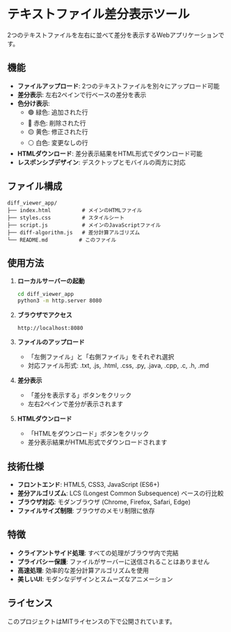 # テキストファイル差分表示ツール

2つのテキストファイルを左右に並べて差分を表示するWebアプリケーションです。

## 機能

- **ファイルアップロード**: 2つのテキストファイルを別々にアップロード可能
- **差分表示**: 左右2ペインで行ベースの差分を表示
- **色分け表示**: 
  - 🟢 緑色: 追加された行
  - 🔴 赤色: 削除された行
  - 🟡 黄色: 修正された行
  - ⚪ 白色: 変更なしの行
- **HTMLダウンロード**: 差分表示結果をHTML形式でダウンロード可能
- **レスポンシブデザイン**: デスクトップとモバイルの両方に対応

## ファイル構成

```
diff_viewer_app/
├── index.html          # メインのHTMLファイル
├── styles.css          # スタイルシート
├── script.js           # メインのJavaScriptファイル
├── diff-algorithm.js   # 差分計算アルゴリズム
└── README.md          # このファイル
```

## 使用方法

1. **ローカルサーバーの起動**
   ```bash
   cd diff_viewer_app
   python3 -m http.server 8080
   ```

2. **ブラウザでアクセス**
   ```
   http://localhost:8080
   ```

3. **ファイルのアップロード**
   - 「左側ファイル」と「右側ファイル」をそれぞれ選択
   - 対応ファイル形式: .txt, .js, .html, .css, .py, .java, .cpp, .c, .h, .md

4. **差分表示**
   - 「差分を表示する」ボタンをクリック
   - 左右2ペインで差分が表示されます

5. **HTMLダウンロード**
   - 「HTMLをダウンロード」ボタンをクリック
   - 差分表示結果がHTML形式でダウンロードされます

## 技術仕様

- **フロントエンド**: HTML5, CSS3, JavaScript (ES6+)
- **差分アルゴリズム**: LCS (Longest Common Subsequence) ベースの行比較
- **ブラウザ対応**: モダンブラウザ (Chrome, Firefox, Safari, Edge)
- **ファイルサイズ制限**: ブラウザのメモリ制限に依存

## 特徴

- **クライアントサイド処理**: すべての処理がブラウザ内で完結
- **プライバシー保護**: ファイルがサーバーに送信されることはありません
- **高速処理**: 効率的な差分計算アルゴリズムを使用
- **美しいUI**: モダンなデザインとスムーズなアニメーション

## ライセンス

このプロジェクトはMITライセンスの下で公開されています。

